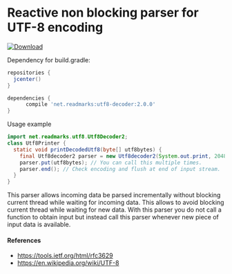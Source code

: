# Reactive non blocking parser for UTF-8 encoding

 [ ![Download](https://api.bintray.com/packages/petrglad/readmarks/utf8-decoder/images/download.svg) ](https://bintray.com/petrglad/readmarks/utf8-decoder/_latestVersion)

Dependency for build.gradle:
```groovy
repositories {
  jcenter()
}

dependencies {
      compile 'net.readmarks:utf8-decoder:2.0.0'
}
```

Usage example 
```java
import net.readmarks.utf8.Utf8Decoder2;
class Utf8Printer {
  static void printDecodedUtf8(byte[] utf8bytes) {
    final Utf8decoder2 parser = new Utf8decoder2(System.out.print, 2048);
    parser.put(utf8bytes); // You can call this multiple times.
    parser.end(); // Check encoding and flush at end of input stream.
  }
}
```

This parser allows incoming data be parsed incrementally without blocking current thread 
while waiting for incoming data. This allows to avoid blocking current thread while waiting for new data.
With this parser you do not call a function to obtain input but instead call this parser
whenever new piece of input data is available.

#### References

* https://tools.ietf.org/html/rfc3629
* https://en.wikipedia.org/wiki/UTF-8
